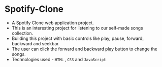 # Spotify-Clone
- A Spotify Clone web application project.<br />
- This is an interesting project for listening to our self-made songs collection.<br />
- Building this project with basic controls like play, pause, forward, backward and seekbar.<br />
- The user can click the forward and backward play button to change the songs.<br />
- Technologies used - ```HTML``` , ```CSS``` and ```JavaScript```
